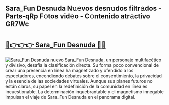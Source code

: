## Sara_Fun Desnuda N𝚞𝚎vos desn𝚞dos filtr𝚊dos - Parts-qRp F𝚘tos vid𝚎o - C𝚘ntenido atr𝚊ctivo GR7Wc

# <h2><a href="http://mb2wgz.tromn.icu/?c=Sara_Fun+Desnuda">🔗👉👉👉 Sara_Fun Desnuda 🔗🔗</a></h2>

[![Sara_Fun Desnuda nuevo](https://i.imgur.com/pEAQMta.gif)](http://mb2wgz.tromn.icu/?c=Sara_Fun+Desnuda)
Sara_Fun Desnuda, un personaje multifacético y divisivo, desafía la clasificación directa. Su forma poco convencional de crear una presencia en línea ha magnetizado y ofendido a los espectadores, encendiendo debates sobre el consentimiento, la privacidad y la esencia de las sociedades virtuales. Aunque sus planes futuros no están claros, su papel en la redefinición de la comunidad en línea es incuestionable. La determinación inquebrantable y el magnetismo innegable impulsan el viaje de Sara_Fun Desnuda en el panorama digital.
